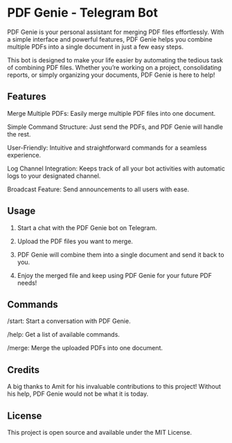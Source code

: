 # PDF Genie - Telegram Bot

PDF Genie is your personal assistant for merging PDF files effortlessly. With a simple interface and powerful features, PDF Genie helps you combine multiple PDFs into a single document in just a few easy steps.

This bot is designed to make your life easier by automating the tedious task of combining PDF files. Whether you’re working on a project, consolidating reports, or simply organizing your documents, PDF Genie is here to help!

## Features

Merge Multiple PDFs: Easily merge multiple PDF files into one document.

Simple Command Structure: Just send the PDFs, and PDF Genie will handle the rest.

User-Friendly: Intuitive and straightforward commands for a seamless experience.

Log Channel Integration: Keeps track of all your bot activities with automatic logs to your designated channel.

Broadcast Feature: Send announcements to all users with ease.



## Usage

1. Start a chat with the PDF Genie bot on Telegram.


2. Upload the PDF files you want to merge.


3. PDF Genie will combine them into a single document and send it back to you.


4. Enjoy the merged file and keep using PDF Genie for your future PDF needs!



## Commands

/start: Start a conversation with PDF Genie.

/help: Get a list of available commands.

/merge: Merge the uploaded PDFs into one document.


## Credits

A big thanks to Amit for his invaluable contributions to this project! Without his help, PDF Genie would not be what it is today.

## License

This project is open source and available under the MIT License.


